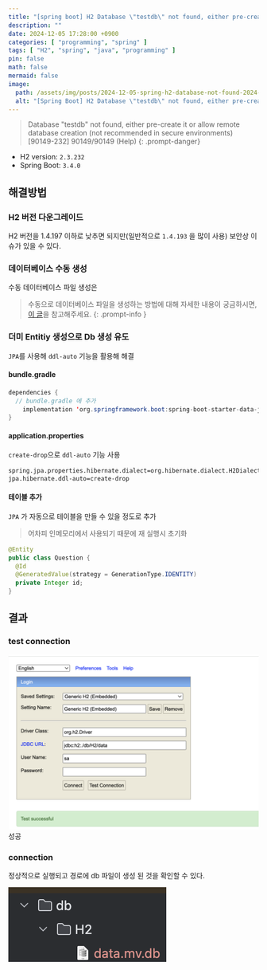 ```yaml
---
title: "[spring boot] H2 Database \"testdb\" not found, either pre-create it or allow remote database creation 해결"
description: ""
date: 2024-12-05 17:28:00 +0900
categories: [ "programming", "spring" ]
tags: [ "H2", "spring", "java", "programming" ]
pin: false
math: false
mermaid: false
image:
  path: /assets/img/posts/2024-12-05-spring-h2-database-not-found-2024-12-05-17-50-54.png
  alt: "[Spring Boot] H2 Database \"testdb\" not found, either pre-create it or allow remote database creation 해결"
---
```


> Database "testdb" not found, either pre-create it or allow remote database creation (not recommended in secure environments) [90149-232] 90149/90149 (Help)
{: .prompt-danger}

* H2 version: `2.3.232`
* Spring Boot: `3.4.0`

## 해결방법

### H2 버전 다운그레이드

H2 버전을 1.4.197 이하로 낮추면 되지만(일반적으로 `1.4.193` 을 많이 사용) 보안상 이슈가 있을 수 있다.

### 데이터베이스 수동 생성

수동 데이터베이스 파일 생성은 
> 수동으로 데이터베이스 파일을 생성하는 방법에 대해 자세한 내용이 궁금하시면, [이 글](https://h2database.com/html/tutorial.html#creating_new_databases)을 참고해주세요.
{: .prompt-info }

### 더미 Entitiy 생성으로 Db 생성 유도

`JPA`를 사용해 `ddl-auto` 기능을 활용해 해결

#### bundle.gradle

```java
dependencies {
  // bundle.gradle 에 추가
	implementation 'org.springframework.boot:spring-boot-starter-data-jpa'
}
```

#### application.properties

`create-drop`으로 `ddl-auto` 기능 사용

```
spring.jpa.properties.hibernate.dialect=org.hibernate.dialect.H2Dialect
jpa.hibernate.ddl-auto=create-drop
```

#### 테이블 추가

`JPA` 가 자동으로 테이블을 만들 수 있을 정도로 추가
> 어차피 인메모리에서 사용되기 때문에 재 실행시 초기화

```java
@Entity
public class Question {
  @Id
  @GeneratedValue(strategy = GenerationType.IDENTITY)
  private Integer id;
}
```

## 결과

### test connection

![img](/assets/img/posts/2024-12-05-spring-h2-database-not-found-2024-12-05-17-52-27.png)
성공

### connection

정상적으로 실행되고 경로에 db 파일이 생성 된 것을 확인할 수 있다.

![img](/assets/img/posts/2024-12-05-spring-h2-database-not-found-2024-12-05-17-50-54.png)
